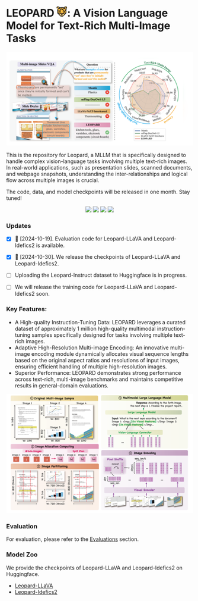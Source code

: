 # LEOPARD <img src="figures/leopard.png" alt="" width="28" height="28">: A Vision Language Model for Text-Rich Multi-Image Tasks
<center><img src="figures/intro.png" alt="Auto-Instruct Illustration" width="" height=""></center>

This is the repository for Leopard, a MLLM that is specifically designed to handle complex vision-language tasks involving multiple text-rich images. In real-world applications, such as presentation slides, scanned documents, and webpage snapshots, understanding the inter-relationships and logical flow across multiple images is crucial.

The code, data, and model checkpoints will be released in one month. Stay tuned!

<p align="center">
  <a href="https://arxiv.org/abs/2410.01744">
    <img style="height:22pt" src="https://img.shields.io/badge/-Paper-black?style=flat&logo=arxiv"></a>
  <a href="https://github.com/tencent-ailab/Leopard">
    <img style="height:22pt" src="https://img.shields.io/badge/-Code-green?style=flat&logo=github"></a>
  <a href="https://huggingface.co/datasets/wyu1/Leopard-Instruct">
   <img style="height:22pt" src="https://img.shields.io/badge/-🤗%20Dataset-red?style=flat"></a>
  <a href="https://huggingface.co/wyu1/Leopard-LLaVA"><img style="height:22pt" src="https://img.shields.io/badge/-🤗%20Models-red?style=flat"></a>

</p>


### Updates

- [x] 📢 [2024-10-19]. Evaluation code for Leopard-LLaVA and Leopard-Idefics2 is available.
- [x] 📢 [2024-10-30]. We release the checkpoints of Leopard-LLaVA and Leopard-Idefics2. 
- [ ] Uploading the Leopard-Instruct dataset to Huggingface is in progress.
- [ ] We will release the training code for Leopard-LLaVA and Leopard-Idefics2 soon.




### Key Features:

- A High-quality Instruction-Tuning Data: LEOPARD leverages a curated dataset of approximately 1 million high-quality multimodal instruction-tuning samples specifically designed for tasks involving multiple text-rich images.
- Adaptive High-Resolution Multi-image Encoding: An innovative multi-image encoding module dynamically allocates visual sequence lengths based on the original aspect ratios and resolutions of input images, ensuring efficient handling of multiple high-resolution images.
- Superior Performance: LEOPARD demonstrates strong performance across text-rich, multi-image benchmarks and maintains competitive results in general-domain evaluations.



<center><img src="figures/model.png" alt="Auto-Instruct Illustration" width="" height=""></center>

### Evaluation

For evaluation, please refer to the [Evaluations](evaluations/README.md) section. 

### Model Zoo

We provide the checkpoints of Leopard-LLaVA and Leopard-Idefics2 on Huggingface.

- [Leopard-LLaVA](https://huggingface.co/wyu1/Leopard-LLaVA)
- [Leopard-Idefics2](https://huggingface.co/wyu1/Leopard-Idefics2)


